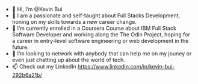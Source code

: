 - 👋 Hi, I’m @Kevin Bui
- 👀 I am a passionate and self-taught about Full Stacks Development, honing on my skills towards a new career change. 
- 🌱 I’m currently enrolled in a Coursera Course about IBM Full Stack Software Developer and working along the The Odin Project, hoping for a career in entry-level software engineering or web development in the future.
- 💞️ I’m looking to network with anybody that can help me on my jouney or even just chatting up about the world of tech.   
- 📫 Check out my LinkedIn https://www.linkedin.com/in/kevin-bui-292b6a21b/

<!---
HoisinB0i/HoisinB0i is a ✨ special ✨ repository because its `README.md` (this file) appears on your GitHub profile.
You can click the Preview link to take a look at your changes.
--->

